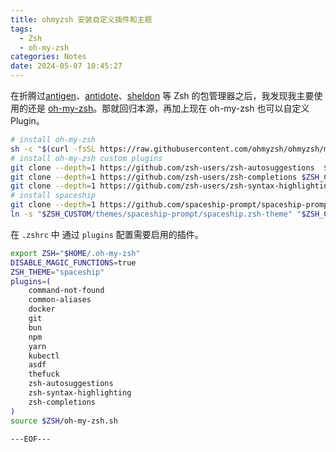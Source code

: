 ```yaml
---
title: ohmyzsh 安装自定义插件和主题
tags:
  - Zsh
  - oh-my-zsh
categories: Notes
date: 2024-05-07 10:45:27
---
```


在折腾过[antigen](zsh-config)、[antidote](zsh-antidote-config)、[sheldon](zsh-sheldon-config) 等 Zsh 的包管理器之后，我发现我主要使用的还是 [oh-my-zsh](https://github.com/ohmyzsh/ohmyzsh)。那就回归本源，再加上现在 oh-my-zsh 也可以自定义 Plugin。

```bash
# install oh-my-zsh
sh -c "$(curl -fsSL https://raw.githubusercontent.com/ohmyzsh/ohmyzsh/master/tools/install.sh)"
# install oh-my-zsh custom plugins
git clone --depth=1 https://github.com/zsh-users/zsh-autosuggestions  $ZSH_CUSTOM/plugins/zsh-autosuggestions 
git clone --depth=1 https://github.com/zsh-users/zsh-completions $ZSH_CUSTOM/plugins/zsh-completions 
git clone --depth=1 https://github.com/zsh-users/zsh-syntax-highlighting $ZSH_CUSTOM/plugins/zsh-syntax-highlighting 
# install spaceship
git clone --depth=1 https://github.com/spaceship-prompt/spaceship-prompt.git $ZSH_CUSTOM/themes/spaceship-prompt 
ln -s "$ZSH_CUSTOM/themes/spaceship-prompt/spaceship.zsh-theme" "$ZSH_CUSTOM/themes/spaceship.zsh-theme"
```

在 `.zshrc` 中 通过 `plugins` 配置需要启用的插件。

```bash
export ZSH="$HOME/.oh-my-zsh"
DISABLE_MAGIC_FUNCTIONS=true
ZSH_THEME="spaceship"
plugins=(
    command-not-found
    common-aliases
    docker
    git
    bun
    npm
    yarn
    kubectl
    asdf
    thefuck
    zsh-autosuggestions
    zsh-syntax-highlighting
    zsh-completions
)
source $ZSH/oh-my-zsh.sh
```

```---EOF---```
